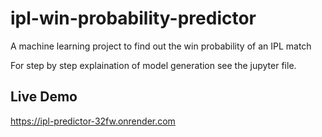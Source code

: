 # ipl-win-probability-predictor
A machine learning project to find out the win probability of an IPL match

For step by step explaination of model generation see the jupyter file.

## Live Demo
https://ipl-predictor-32fw.onrender.com
